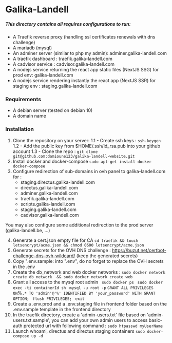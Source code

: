# Galika-Landell
##### This directory contains all requires configurations to run:
 -  A Traefik reverse proxy (handling ssl certificates renewals with dns challenge)
 -  A mariadb (mysql) 
 -  An adminer server (similar to php my admin): adminer.galika-landell.com
 -  A traefik dashboard : traefik.galika-landell.com
 -  A cadvisor service : cadvisor.galika-landell.com
 -  A nodejs service returning the react app static files (NextJS SSG) for prod env: galika-landell.com
  - A nodejs service rendering instantly the react app (NextJS SSR) for staging env : staging.galika-landell.com

 
 ### Requirements
 - A debian server (tested on debian 10)
 - A domain name 
 
 ### Installation
1. Clone the repository on your server:
    1.1 - Create ssh keys : `ssh-keygen`
    1.2 - Add the public key from $HOME/.ssh/id_rsa.pub into your github account
    1.3 - Clone the repo : `git clone git@github.com:damioune123/galika-landell-website.git`
2. Install docker and docker-compose 
`sudo apt-get install docker docker-compose `
3. Configure redirection of sub-domains in ovh panel to galika-landell.com for :
      - staging.directus.galika-landell.com
      - directus.galika-landell.com
      - adminer.galika-landell.com
      - traefik.galika-landell.com
      - scripts.galika-landell.com
      - staging.galika-landell.com
      - cadvisor.galika-landell.com
  
  You may also configure some additional redirection to the prod server (galika-landell.be, ...)

4. Generate a cert.json empty file for CA 
 `cd traefik && touch letsencrypt/acme.json && chmod 0600 letsencrypt/acme.json`
5. Generate secrets for the OVH DNS challenge : https://buzut.net/certbot-challenge-dns-ovh-wildcard/ (keep the generated secrets)
6. Copy ".env.sample:  into ".env", do no forget to replace the OVH secrets in  the .env
7. Create the db_network and web docker networks :
 `sudo docker network create db_network  && sudo docker network create web`
8. Grant all access to the mysql root admin
` sudo docker ps`
` sudo docker exec -ti containerId sh`
` mysql -u root -p`
` GRANT ALL PRIVILEGES ON `%`.* TO 'admin'@'%' IDENTIFIED BY 'your_password' WITH GRANT OPTION;`
` flush PRIVILEGES;`
` exit`
9. Create a .env.prod and a .env.staging file in frontend folder based on the .env.sample template in the frontend directory
10. In the traefik directory, create a 'admin-users.txt' file based on 'admin-users.txt.sample', you can add your own admin users to access basic-auth protected url with following command :
 `sudo htpasswd myUserName`
11. Launch whoami, directus and directus staging containers
 `sudo docker-compose up -d `